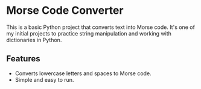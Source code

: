 # Morse Code Converter

This is a basic Python project that converts text into Morse code. It's one of my initial projects to practice string manipulation and working with dictionaries in Python.

## Features
- Converts lowercase letters and spaces to Morse code.
- Simple and easy to run.



